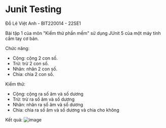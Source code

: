 # Junit Testing

Đỗ Lê Việt Anh - BIT220014 - 22SE1

Bài tập 1 của môn "Kiểm thử phần mềm" sử dụng JUnit 5 của một máy tính cầm tay cơ bản.

Chức năng:
- Cộng: cộng 2 con số.
- Trừ: trừ 2 con số.
- Nhân: nhân 2 con số.
- Chia: chia 2 con số.

Kiểm thử:
- Cộng: cộng ra số âm và số dương
- Trừ: trừ ra số âm và số dương
- Nhân: nhân ra số âm và số dương
- Chia: chia ra số âm và số dương và chia cho không

Kết quả: ![image](https://github.com/user-attachments/assets/cca93917-c8ef-4f9f-8a7a-107d5c210f3e)
